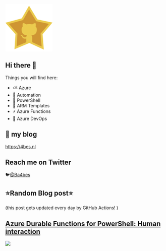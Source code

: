 ![Github Star](Assets/github-stars-logo_Color.png)

## Hi there 👋

Things you will find here:
- ⛅ Azure
- 🚗 Automation
- 🐚 PowerShell
- 💪 ARM Templates
- ⚡ Azure Functions
- 🚀 Azure DevOps


## 📝 my blog
<https://4bes.nl>

## Reach me on Twitter
🐦[@Ba4bes](https://twitter.com/Ba4bes)

<!---
- 🔭 I’m currently working on ...
- 🌱 I’m currently learning ...
- 👯 I’m looking to collaborate on ...
- 🤔 I’m looking for help with ...
- 💬 Ask me about ...
- 📫 How to reach me: ...
- 😄 Pronouns: ...
- ⚡ Fun fact: I have a standard poodle 🐩

-->

## ⭐Random Blog post⭐

(this post gets updated every day by GitHub Actions! )

<!-- Link -->
## [Azure Durable Functions for PowerShell:  Human interaction](https://4bes.nl/2021/06/13/azure-durable-functions-for-powershell-human-interaction/)

<a href="https://4bes.nl/2021/06/13/azure-durable-functions-for-powershell-human-interaction/"><img src="https://4bes.nl/wp-content/uploads/2021/06/AzF-Durable-HumanInteractiontn2.png" height="250px"></a>

